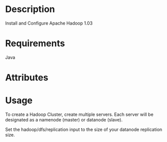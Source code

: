 Description
===========
Install and Configure Apache Hadoop 1.03

Requirements
============
Java


Attributes
==========

Usage
=====

To create a Hadoop Cluster, create multiple servers.  Each server will be 
designated as a namenode (master) or datanode (slave).  

Set the hadoop/dfs/replication input to the size of your datanode replication size.

